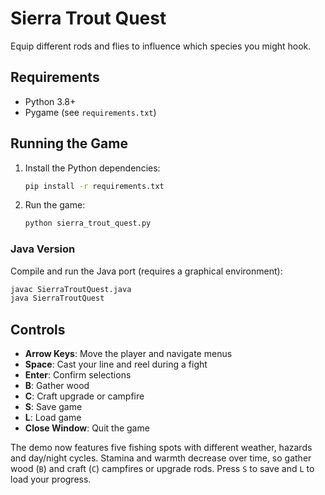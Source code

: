 # Sierra Trout Quest

Equip different rods and flies to influence which species you might hook.

## Requirements
- Python 3.8+
- Pygame (see `requirements.txt`)

## Running the Game
1. Install the Python dependencies:
   ```bash
   pip install -r requirements.txt
   ```
2. Run the game:
   ```bash
   python sierra_trout_quest.py
   ```

### Java Version
Compile and run the Java port (requires a graphical environment):
```bash
javac SierraTroutQuest.java
java SierraTroutQuest
```

## Controls
- **Arrow Keys**: Move the player and navigate menus
- **Space**: Cast your line and reel during a fight
- **Enter**: Confirm selections
- **B**: Gather wood
- **C**: Craft upgrade or campfire
- **S**: Save game
- **L**: Load game
- **Close Window**: Quit the game

The demo now features five fishing spots with different weather, hazards and day/night cycles.
Stamina and warmth decrease over time, so gather wood (`B`) and craft (`C`) campfires or upgrade rods.
Press `S` to save and `L` to load your progress.
